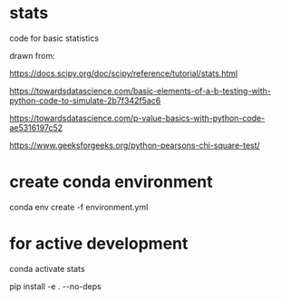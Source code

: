 # stats
code for basic statistics

drawn from:

https://docs.scipy.org/doc/scipy/reference/tutorial/stats.html

https://towardsdatascience.com/basic-elements-of-a-b-testing-with-python-code-to-simulate-2b7f342f5ac6

https://towardsdatascience.com/p-value-basics-with-python-code-ae5316197c52

https://www.geeksforgeeks.org/python-pearsons-chi-square-test/

# create conda environment
conda env create -f environment.yml 

# for active development
conda activate stats

pip install -e . --no-deps
